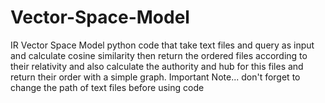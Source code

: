 # Vector-Space-Model
IR Vector Space Model python code that take text files and query as input and calculate cosine similarity then return the ordered files according to their relativity and also calculate the authority and hub for this files and return their order with a simple graph. 
Important Note...
don't forget to change the path of text files before using code
